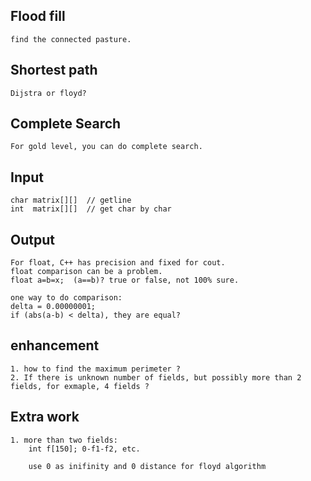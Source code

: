 ## Flood fill
    find the connected pasture.

## Shortest path
    Dijstra or floyd?

## Complete Search

    For gold level, you can do complete search.

## Input
    char matrix[][]  // getline
    int  matrix[][]  // get char by char

## Output

    For float, C++ has precision and fixed for cout.
    float comparison can be a problem.  
    float a=b=x;  (a==b)? true or false, not 100% sure.

    one way to do comparison:
    delta = 0.00000001;
    if (abs(a-b) < delta), they are equal?

## enhancement

    1. how to find the maximum perimeter ?
    2. If there is unknown number of fields, but possibly more than 2 fields, for exmaple, 4 fields ?

## Extra work
    1. more than two fields:
        int f[150]; 0-f1-f2, etc.

        use 0 as inifinity and 0 distance for floyd algorithm
